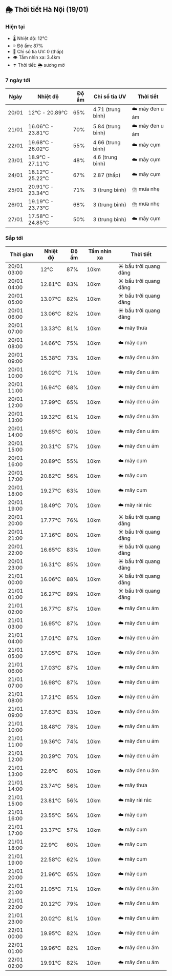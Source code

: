## 🌦️ Thời tiết Hà Nội (19/01)

### Hiện tại

- 🌡️ Nhiệt độ: 12℃
- 💦 Độ ẩm: 87%
- 🌟 Chỉ số tia UV: 0 (thấp)
- 👁️ Tầm nhìn xa: 3.4km
- ☂️ Thời tiết: 🌦️ sương mờ

### 7 ngày tới

| Ngày | Nhiệt độ | Độ ẩm | Chỉ số tia UV | Thời tiết |
| --- | --- | --- | --- | --- |
| 20/01 | 12℃ - 20.89℃ | 65% | 4.71 (trung bình) | ☁️ mây đen u ám |
| 21/01 | 16.06℃ - 23.81℃ | 70% | 5.84 (trung bình) | ☁️ mây đen u ám |
| 22/01 | 19.68℃ - 26.02℃ | 55% | 4.66 (trung bình) | ☁️ mây cụm |
| 23/01 | 18.9℃ - 27.11℃ | 48% | 4.6 (trung bình) | ☁️ mây cụm |
| 24/01 | 18.12℃ - 25.22℃ | 67% | 2.87 (thấp) | ☁️ mây cụm |
| 25/01 | 20.91℃ - 23.34℃ | 71% | 3 (trung bình) | ⛈️ mưa nhẹ |
| 26/01 | 19.19℃ - 23.73℃ | 68% | 3 (trung bình) | ⛈️ mưa nhẹ |
| 27/01 | 17.58℃ - 24.85℃ | 50% | 3 (trung bình) | ☁️ mây cụm |

### Sắp tới

| Thời gian | Nhiệt độ | Độ ẩm | Tầm nhìn xa | Thời tiết |
| --- | --- | --- | --- | --- |
| 20/01 03:00 | 12℃ | 87% | 10km | ☀️ bầu trời quang đãng |
| 20/01 04:00 | 12.81℃ | 83% | 10km | ☀️ bầu trời quang đãng |
| 20/01 05:00 | 13.07℃ | 82% | 10km | ☀️ bầu trời quang đãng |
| 20/01 06:00 | 13.06℃ | 82% | 10km | ☀️ bầu trời quang đãng |
| 20/01 07:00 | 13.33℃ | 81% | 10km | ☁️ mây thưa |
| 20/01 08:00 | 14.66℃ | 75% | 10km | ☁️ mây cụm |
| 20/01 09:00 | 15.38℃ | 73% | 10km | ☁️ mây đen u ám |
| 20/01 10:00 | 16.02℃ | 71% | 10km | ☁️ mây đen u ám |
| 20/01 11:00 | 16.94℃ | 68% | 10km | ☁️ mây đen u ám |
| 20/01 12:00 | 17.99℃ | 65% | 10km | ☁️ mây đen u ám |
| 20/01 13:00 | 19.32℃ | 61% | 10km | ☁️ mây đen u ám |
| 20/01 14:00 | 19.65℃ | 60% | 10km | ☁️ mây đen u ám |
| 20/01 15:00 | 20.31℃ | 57% | 10km | ☁️ mây đen u ám |
| 20/01 16:00 | 20.89℃ | 55% | 10km | ☁️ mây cụm |
| 20/01 17:00 | 20.82℃ | 56% | 10km | ☁️ mây cụm |
| 20/01 18:00 | 19.27℃ | 63% | 10km | ☁️ mây cụm |
| 20/01 19:00 | 18.49℃ | 70% | 10km | ☁️ mây rải rác |
| 20/01 20:00 | 17.77℃ | 76% | 10km | ☀️ bầu trời quang đãng |
| 20/01 21:00 | 17.16℃ | 80% | 10km | ☀️ bầu trời quang đãng |
| 20/01 22:00 | 16.65℃ | 83% | 10km | ☀️ bầu trời quang đãng |
| 20/01 23:00 | 16.31℃ | 85% | 10km | ☀️ bầu trời quang đãng |
| 21/01 00:00 | 16.06℃ | 88% | 10km | ☀️ bầu trời quang đãng |
| 21/01 01:00 | 16.27℃ | 89% | 10km | ☀️ bầu trời quang đãng |
| 21/01 02:00 | 16.77℃ | 87% | 10km | ☁️ mây đen u ám |
| 21/01 03:00 | 16.95℃ | 87% | 10km | ☁️ mây đen u ám |
| 21/01 04:00 | 17.01℃ | 87% | 10km | ☁️ mây đen u ám |
| 21/01 05:00 | 17.05℃ | 87% | 10km | ☁️ mây đen u ám |
| 21/01 06:00 | 17.03℃ | 87% | 10km | ☁️ mây đen u ám |
| 21/01 07:00 | 16.98℃ | 87% | 10km | ☁️ mây đen u ám |
| 21/01 08:00 | 17.21℃ | 85% | 10km | ☁️ mây đen u ám |
| 21/01 09:00 | 17.63℃ | 83% | 10km | ☁️ mây đen u ám |
| 21/01 10:00 | 18.48℃ | 78% | 10km | ☁️ mây đen u ám |
| 21/01 11:00 | 19.36℃ | 74% | 10km | ☁️ mây đen u ám |
| 21/01 12:00 | 20.29℃ | 70% | 10km | ☁️ mây đen u ám |
| 21/01 13:00 | 22.6℃ | 60% | 10km | ☁️ mây đen u ám |
| 21/01 14:00 | 23.74℃ | 56% | 10km | ☁️ mây thưa |
| 21/01 15:00 | 23.81℃ | 56% | 10km | ☁️ mây rải rác |
| 21/01 16:00 | 23.55℃ | 56% | 10km | ☁️ mây cụm |
| 21/01 17:00 | 23.37℃ | 57% | 10km | ☁️ mây cụm |
| 21/01 18:00 | 22.9℃ | 60% | 10km | ☁️ mây cụm |
| 21/01 19:00 | 22.58℃ | 62% | 10km | ☁️ mây cụm |
| 21/01 20:00 | 21.96℃ | 65% | 10km | ☁️ mây cụm |
| 21/01 21:00 | 21.05℃ | 71% | 10km | ☁️ mây đen u ám |
| 21/01 22:00 | 20.12℃ | 79% | 10km | ☁️ mây đen u ám |
| 21/01 23:00 | 20.02℃ | 81% | 10km | ☁️ mây đen u ám |
| 22/01 00:00 | 19.95℃ | 82% | 10km | ☁️ mây đen u ám |
| 22/01 01:00 | 19.96℃ | 82% | 10km | ☁️ mây đen u ám |
| 22/01 02:00 | 19.91℃ | 82% | 10km | ☁️ mây đen u ám |
